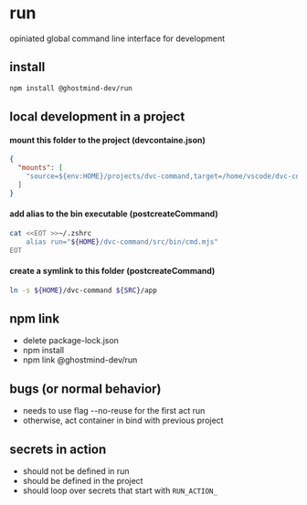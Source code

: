 # run

opiniated global command line interface for development

## install

```bash
npm install @ghostmind-dev/run
```

## local development in a project

#### mount this folder to the project (devcontaine.json)

```json
{
  "mounts": [
    "source=${env:HOME}/projects/dvc-command,target=/home/vscode/dvc-command,type=bind"
  ]
}
```

#### add alias to the bin executable (postcreateCommand)

```bash
cat <<EOT >>~/.zshrc
    alias run="${HOME}/dvc-command/src/bin/cmd.mjs"
EOT
```

#### create a symlink to this folder (postcreateCommand)

```bash
ln -s ${HOME}/dvc-command ${SRC}/app
```

## npm link

- delete package-lock.json
- npm install
- npm link @ghostmind-dev/run

## bugs (or normal behavior)

- needs to use flag --no-reuse for the first act run
- otherwise, act container in bind with previous project

## secrets in action

- should not be defined in run
- should be defined in the project
- should loop over secrets that start with `RUN_ACTION_`
